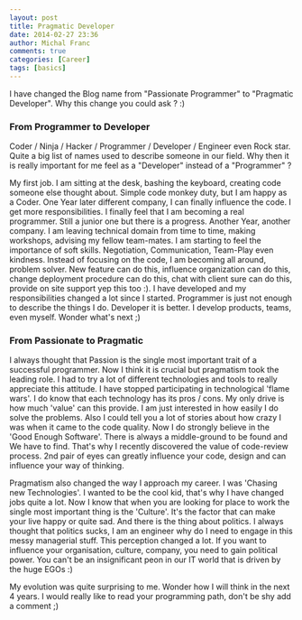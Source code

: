 ```yaml
---
layout: post
title: Pragmatic Developer
date: 2014-02-27 23:36
author: Michal Franc
comments: true
categories: [Career]
tags: [basics]
---
```

I have changed the Blog name from "Passionate Programmer" to "Pragmatic Developer". Why this change you could ask ? :)

<h3>From Programmer to Developer</h3>

Coder / Ninja / Hacker / Programmer / Developer / Engineer even Rock star.  Quite a big list of names used to describe someone in our field. Why then it is really important for me feel as a "Developer" instead of a "Programmer" ?

My first job. I am sitting at the desk, bashing the keyboard, creating code someone else thought about. Simple code monkey duty, but I am happy as a Coder. One Year later different company, I can finally influence the code. I get more responsibilities. I finally feel that I am becoming a real programmer. Still a junior one but there is a progress. Another Year, another company. I am leaving technical domain from time to time, making workshops, advising my fellow team-mates. I am starting to feel the importance of soft skills. Negotiation, Communication, Team-Play even kindness. Instead of focusing on the code, I am becoming all around, problem solver. New feature can do this, influence organization can do this, change deployment procedure can do this, chat with client sure can do this, provide on site support yep this too :). I have developed and my responsibilities changed a lot since I started. Programmer is just not enough to describe the things I do. Developer it is better. I develop products, teams, even myself. Wonder what's next ;) 

<h3>From Passionate to Pragmatic</h3>

I always thought that Passion is the single most important trait of a successful programmer. Now I think it is crucial but pragmatism took the leading role. I had to try a lot of different technologies and tools to really appreciate this attitude. I have stopped participating in technological 'flame wars'. I do know that each technology has its pros / cons. My only drive is how much 'value' can this provide. I am just interested in how easily I do solve the problems. Also I could tell you a lot of stories about how crazy I was when it came to the code quality. Now I do strongly believe in the 'Good Enough Software'. There is always a middle-ground to be found and We have to find. That's why I recently discovered the value of code-review process. 2nd pair of eyes can greatly influence your code, design and can influence your way of thinking.

Pragmatism also changed the way I approach my career. I was 'Chasing new Technologies'. I wanted to be the cool kid, that's why I have changed jobs quite a lot. Now I know that when you are looking for place to work the single most important thing is the 'Culture'. It's the factor that can make your live happy or quite sad. And there is the thing about politics. I always thought that politics sucks, I am an engineer why do I need to engage in this messy managerial stuff. This perception changed a lot. If you want to influence your organisation, culture, company, you need to gain political power. You can't be an insignificant peon in our IT world that is driven by the huge EGOs :)

My evolution was quite surprising to me. Wonder how I will think in the next 4 years. I would really like to read your programming path, don't be shy add a comment ;)
